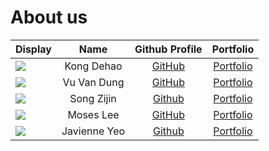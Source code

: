 # About us

Display |    Name    |            Github Profile            | Portfolio 
--------|:----------:|:------------------------------------:|:---------:
![](https://avatars.githubusercontent.com/u/16986946) | Kong Dehao | [GitHub](https://github.com/kdh3799) | [Portfolio](docs/team/kongdehao.md)
![](https://avatars.githubusercontent.com/u/44609036?v=4&s=100) | Vu Van Dung | [GitHub](https://github.com/joulev) | [Portfolio](https://joulev.dev)
![](https://avatars.githubusercontent.com/u/88227764?s=400&u=798d5cfe5960a07e7364c1c1efa4c3317205b6ca&v=4) | Song Zijin | [Github](https://github.com/SongZijin) | [Portfolio](docs/team/songzijin.md)
![](https://avatars.githubusercontent.com/u/72350236?v=4) | Moses Lee | [GitHub](https://github.com/moseslee9012) |[Portfolio](docs/team/moseslee.md)
![](https://avatars.githubusercontent.com/u/88180884?s=400&v=4) | Javienne Yeo | [Github](https://github.com/javienneyeo) | [Portfolio](docs/team/javienneyeo.md)

